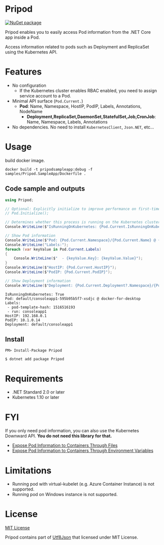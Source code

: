 # Pripod
[![NuGet package](https://img.shields.io/nuget/v/Pripod.svg)](https://nuget.org/packages/Pripod)

Pripod enables you to easily access Pod information from the .NET Core app inside a Pod.

Access information related to pods such as Deployment and ReplicaSet using the Kubernetes API.

# Features
- No configuration
  - If the Kubernetes cluster enables RBAC enabled, you need to assign service account to a Pod.
- Minimal API surface (`Pod.Current.`)
  - **Pod**: Name, Namespace, HostIP, PodIP, Labels, Annotations, NodeName
    - **Deployment,ReplicaSet,DaemonSet,StatefulSet,Job,CronJob**: Name, Namespace, Labels, Annotations
- No dependencies. No need to install `KubernetesClient`, `Json.NET`, etc...

# Usage

build docker image.

```shell
docker build -t pripodsampleapp:debug -f samples/Pripod.SampleApp/Dockerfile .
```

## Code sample and outputs
```csharp
using Pripod;

// Optional: Explicitly initialize to improve performance on first-time access.
// Pod.Initialize();

// Determines whether this process is running on the Kubernetes cluster.
Console.WriteLine($"IsRunningOnKubernetes: {Pod.Current.IsRunningOnKubernetes}");

// Show Pod information
Console.WriteLine($"Pod: {Pod.Current.Namespace}/{Pod.Current.Name} @ {Pod.Current.NodeName}");
Console.WriteLine("Labels:");
foreach (var keyValue in Pod.Current.Labels)
{
    Console.WriteLine($"  - {keyValue.Key}: {keyValue.Value}");
}
Console.WriteLine($"HostIP: {Pod.Current.HostIP}");
Console.WriteLine($"PodIP: {Pod.Current.PodIP}");

// Show Deployment information
Console.WriteLine($"Deployment: {Pod.Current.Deployment?.Namespace}/{Pod.Current.Deployment?.Name}");
```

```
IsRunningOnKubernetes: True
Pod: default/consoleapp1-595b95b5f7-xsdjc @ docker-for-desktop
Labels:
 - pod-template-hash: 1516516193
 - run: consoleapp1
HostIP: 192.168.0.1
PodIP: 10.1.0.14
Deployment: default/consoleapp1
```

## Install
```
PM> Install-Package Pripod
```
```
$ dotnet add package Pripod
```

# Requirements
- .NET Standard 2.0 or later
- Kubernetes 1.10 or later

# FYI
If you only need pod information, you can also use the Kubernetes Downward API. **You do not need this library for that.**
- [Expose Pod Information to Containers Through Files](https://kubernetes.io/docs/tasks/inject-data-application/downward-api-volume-expose-pod-information/)
- [Expose Pod Information to Containers Through Environment Variables](https://kubernetes.io/docs/tasks/inject-data-application/environment-variable-expose-pod-information/)

# Limitations
- Running pod with virtual-kubelet (e.g. Azure Container Instance) is not supported.
- Running pod on Windows instance is not supported.

# License
[MIT License](LICENSE)

Pripod contains part of [Utf8Json](https://github.com/neuecc/Utf8Json) that licensed under MIT License.

